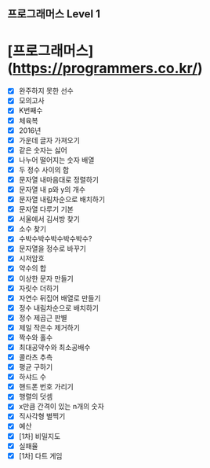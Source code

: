 ## 프로그래머스 Level 1
# [프로그래머스] (https://programmers.co.kr/)
- [x] 완주하지 못한 선수  
- [x] 모의고사  
- [x] K번째수  
- [x] 체육복  
- [x] 2016년   
- [x] 가운데 글자 가져오기  
- [x] 같은 숫자는 싫어  
- [x] 나누어 떨어지는 숫자 배열  
- [x] 두 정수 사이의 합  
- [x] 문자열 내마음대로 정렬하기  
- [x] 문자열 내 p와 y의 개수  
- [x] 문자열 내림차순으로 배치하기  
- [x] 문자열 다루기 기본  
- [x] 서울에서 김서방 찾기  
- [x] 소수 찾기  
- [x] 수박수박수박수박수박수?  
- [x] 문자열을 정수로 바꾸기  
- [x] 시저암호  
- [x] 약수의 합  
- [x] 이상한 문자 만들기  
- [x] 자릿수 더하기  
- [x] 자연수 뒤집어 배열로 만들기  
- [x] 정수 내림차순으로 배치하기  
- [x] 정수 제곱근 판별  
- [x] 제일 작은수 제거하기  
- [x] 짝수와 홀수  
- [x] 최대공약수와 최소공배수  
- [x] 콜라츠 추측  
- [x] 평균 구하기  
- [x] 하샤드 수  
- [x] 핸드폰 번호 가리기  
- [x] 행렬의 덧셈  
- [x] x만큼 간격이 있는 n개의 숫자  
- [x] 직사각형 별찍기  
- [x] 예산  
- [x] [1차] 비밀지도  
- [x] 실패율  
- [x] [1차] 다트 게임  